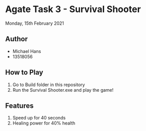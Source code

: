 # Agate Task 3 - Survival Shooter

Monday, 15th February 2021

## Author
* Michael Hans
* 13518056

## How to Play
1. Go to Build folder in this repository
2. Run the Survival Shooter.exe and play the game!

## Features
1. Speed up for 40 seconds
2. Healing power for 40% health
